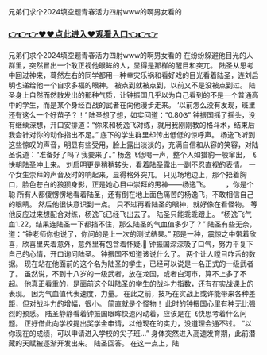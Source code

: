 兄弟们求个2024填空题青春活力四射www的啊男女看的

### <a href="https://k5t6.com">👉👉👉♥♥点此进入♥观看入口👈👉👉</a>

兄弟们求个2024填空题青春活力四射www的啊男女看的 在纷纷躲避他目光的人群里，突然冒出一个敢正视他眼眸的人，显得是那样的醒目和突兀。 陆圣从思考中回过神来，蓦然左右的同学都用一种幸灾乐祸和看好戏的目光看着陆圣，连刘启明也递给他一个自求多福的眼神。 被点到就被点到，以前又不是没被点到过。 陆圣身上自然而然散发出的那种气质，让钟振国几乎以为自己看到的不是一个普通高中的学生，而是某个身经百战的武者在向他漫步走来。 ‘以前怎么没有发现，班里还有这么一个好苗子？！’ 陆圣想了想，如实回道：“0.80Ꮆ” 钟振国摇了摇头，没有继续深想，开口安排道：“你来和杨逸飞对练，就用我刚刚教的格斗术，结束后我会针对你的动作指出不足。” 底下的学生群里却传出低低的惊呼声。 杨逸飞听到这些惊叹的声音，明显有些受用，脸上露出淡淡的，充满自信和从容的笑容，对陆圣说道：“准备好了吗？我要来了。” 杨逸飞低喝一声，整个人如猎豹一般窜出，飞快朝陆圣冲上来。 刘启明更是稍稍转头，看着陆圣露出一副不忍直视的表情。 一个女生崇拜的声音及时的响起来，显得格外突兀。 只见场地边上，那个捂着胸口，脸色苍白的狼狈身影，正是她心目中崇拜的男神——杨逸飞。 　　，你是个聪 所有人都傻愣愣地看着陆圣，还有倒在地上面色痛苦的杨逸飞，不敢相信自己的眼睛。 然后他很快意识到一点。 只不过再看陆圣的眼神，就好像在看怪物。 等他反应过来想配合对练，杨逸飞已经飞出去了。 陆圣只能乖乖跟上。 “杨逸飞气血1.22，结果连陆圣一下都挡不住，那么陆圣的气血值多少了？” 陆圣有些无奈，道：“钟老师你也说了，你问的是上一次的测试结果。” 那是一种，震惊之中带着欣喜，欣喜里夹着意外，意外里有包含着怀疑.񱜆 钟振国深深吸了口气，努力平复下自己的心情，开口询问陆圣。 钟振国不知道该说什么了。 两个让人瞠目咋舌的数据。 现在站在他面前的这个名为陆圣的学生，已经可以说是一名正式的一级武者了。 虽然说，不到十八岁的一级武者，放在龙国，或者白河市，算不上多了不起。 他真正看重的，是面前这个叫陆圣的学生的战斗力指数，还有在实战课上的表现。 因为气血值代表速度，力量。 在此之前，技巧在实战上或许能带来各种差距，但对战斗力的增幅，很小。 简直就是个怪物！ 此时的钟振国心里有种无比强烈的预感。 陆圣静静看着钟振国眼眸快速闪动着，应该是在飞快思考着什么问题。 正好借此向学校提出奖学金申请，以他现在的实力，没道理会通不过。 “以你现在的成绩，可以申请进入学校的尖子班...” 身体突然进入高速发育期，此前潜藏的天赋被逐渐开发出来。 陆圣回答。 在这一点上，陆
